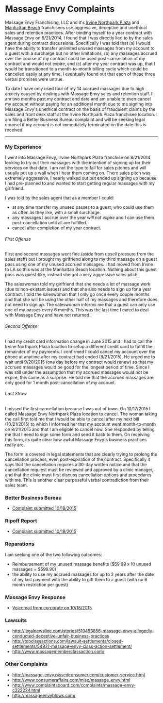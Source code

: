 # Massage Envy Complaints

Massage Envy Franchising, LLC and it's [Irvine Northpark Plaza](http://www.massageenvy.com/clinics/CA/Irvine-Northpark-Plaza-.aspx) and [Manhattan Beach](http://www.massageenvy.com/clinics/CA/Manhattan-Beach.aspx) franchisees use aggressive, deceptive and unethical sales and retention practices. After binding myself to a year contract with Massage Envy on 8/21/2014, I found that I was directly lied to by the sales agent during contract discussions.  Specifically I was told that (a) I would have the ability to transfer unlimited unused massages from my account to a guest with a surcharge but no other limitations, (b) any massages accrued over the course of my contract could be used post-cancellation of my contract and would not expire, and (c) after my year contract was up, that I would be transitioned to a month-to-month billing cycle which could be cancelled easily at any time. I eventually found out that each of these three verbal promises were untrue.

To date I have only used four of my 14 accrued massages due to high anxiety caused by dealings with Massage Envy sales and retention staff. I am two months past my contract end date and am unable to even cancel my account without paying for an additional month due to me signing into Massage Envy's unethical contract on the basis of fraudulent claims by the sales and front desk staff at the Irvine Northpark Plaza franchisee location. I am filing a Better Business Bureau complaint and will be seeking legal counsel if my account is not immediately terminated on the date this is received.

-----------------------------------------------------------------------------------------------------------

### My Experience

I went into Massage Envy, Irvine Northpark Plaza franchise on 8/21/2014 looking to try out their massages with the intention of signing up for their services on that date. I am not the type to fall for sales pitches and will usually put up a wall when I hear them coming on. There sales pitch was extremely aggressive, I nearly walked out but ended up signing up because I had pre-planned to and wanted to start getting regular massages with my girlfriend.

I was told by the sales agent that as a member I could:

* at any time transfer my unused passes to a guest, who could use them as often as they like, with a small surcharge.
* any massages I accrue over the year *will not expire* and I can use them post-cancellation until all are fulfilled.
* cancel after completion of my year contract.

###### First Offense

First and second massages went fine (aside from upsell pressure from the sales staff) but I brought my girlfriend along to my third massage on a guest pass using one of my unused accrued massages. I had moved from Irvine to LA so this was at the Manhattan Beach location. Nothing about this guest pass was guest-like, instead she got a very aggressive sales pitch.

The saleswoman told my girlfriend that she needs a lot of massage work (due to non-existant issues) and that she also needs to sign up for a year contract. I told the saleswoman that I only go once every couple months and that she will be using the other half of my massages and therefore does not need to sign up. The saleswoman informs me that a guest can only use one of my passes every 6 months.  This was the last time I cared to deal with Massage Envy and have not returned.

###### Second Offense

I had my credit card information change in June 2015 and I had to call the Irvine Northpark Plaza location to setup a different credit card to fulfill the remainder of my payments. I confirmed I could cancel my account over the phone at anytime after my contract had ended (8/21/2015). He urged me to wait until 9/20/2015 (one day before my contract would renew) so that my accrued massages would be good for the longest period of time. Since I was still under the assumption that my accrued massages would not be expire, this came as a surprise. He told me that the accrued massages are only good for 1 month post-cancellation of my account.

###### Last Straw

I missed the first cancellation because I was out of town. On 10/17/2015 I called Massage Envy Northpark Plaza location to cancel. The woman taking the call first told me that I would be able to cancel after my next bill (10/21/2015) to which I informed her that my account went month-to-month on 8/21/2015 and that I am eligible to cancel now. She responded by telling me that I need to sign some form and send it back to them. On receiving this form, its quite clear how awful Massage Envy's business practices really are.

The form is covered in legal statements that are clearly trying to prolong the cancellation process, even post-expiration of the contract. Specifically it says that the cancellation requires a 30-day written notice and that the cancellation requiest must be reviewed and approved by a clinic manager, and that the clinic must first discuss cancellation options and procedures with me. This is another clear purposeful verbal contradiction from their sales team.

### Better Business Bureau

* [Complaint submitted 10/18/2015](http://odrcomplaint.bbb.org/odrweb/public/ComplaintSubmitted.aspx?s=false&bbbid=127&complaintid=10865014&chk=IDNzc0iLRVQHz%2fHgmwPmlQ)

### Ripoff Report

* [Complaint submitted 10/18/2015](http://www.ripoffreport.com/r/Massage-Envy-Irvine-Northpark-Plaza/Irvine-California-92602/Massage-Envy-is-requiring-me-to-sign-additional-monetary-contracts-to-exit-my-already-exp-1262075)

### Reparations

I am seeking one of the two following outcomes:

* Reimbursement of my unused massage benefits ($59.99 x 10 unused massages = $599.90)
* the ability to use my accrued massages for up to 2 years after the date of my last payment with the ability to gift them to a guest (with no 6 month restriction per guest)

### Massage Envy Response

* [Voicemail from corporate on 10/18/2015](https://github.com/cchamberlain/massage-envy-case/raw/master/vm-corporate-01.m4a)

### Lawsuits

* http://legalnewsline.com/stories/510453856-massage-envy-allegedly-conducted-deceptive-unfair-business-practices
* http://topclassactions.com/lawsuit-settlements/closed-settlements/54921-massage-envy-class-action-settlement/
* http://www.massagememberclassaction.com/

### Other Complaints

* http://massage-envy.pissedconsumer.com/customer-service.html
* http://www.consumeraffairs.com/misc/massage_envy.html
* http://www.complaintsboard.com/complaints/massage-envy-c322224.html
* http://massageenvyblows.com/

